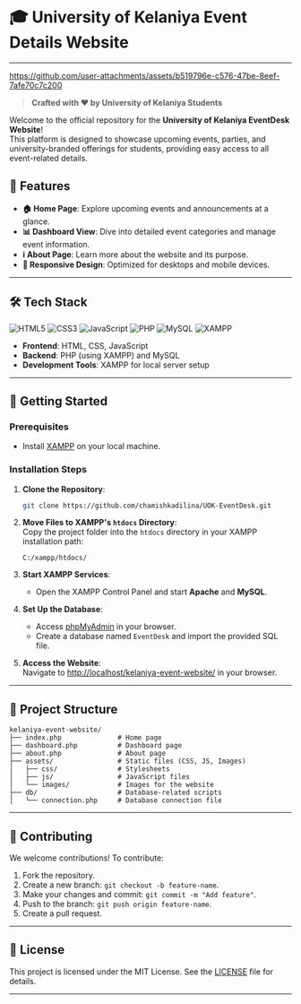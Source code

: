 
# 🎓 University of Kelaniya Event Details Website
---




https://github.com/user-attachments/assets/b519796e-c576-47be-8eef-7afe70c7c200



> **Crafted with ❤️ by University of Kelaniya Students**  

Welcome to the official repository for the **University of Kelaniya EventDesk Website**!  
This platform is designed to showcase upcoming events, parties, and university-branded offerings for students, providing easy access to all event-related details.


## 🌟 Features

- **🏠 Home Page**: Explore upcoming events and announcements at a glance.
- **📊 Dashboard View**: Dive into detailed event categories and manage event information.
- **ℹ️ About Page**: Learn more about the website and its purpose.
- **📱 Responsive Design**: Optimized for desktops and mobile devices.

---

## 🛠️ Tech Stack
![HTML5](https://img.shields.io/badge/HTML5-E34F26?style=flat-square&logo=html5&logoColor=white)
![CSS3](https://img.shields.io/badge/CSS3-1572B6?style=flat-square&logo=css3&logoColor=white)
![JavaScript](https://img.shields.io/badge/JavaScript-F7DF1E?style=flat-square&logo=javascript&logoColor=black)
![PHP](https://img.shields.io/badge/PHP-777BB4?style=flat-square&logo=php&logoColor=white)
![MySQL](https://img.shields.io/badge/MySQL-4479A1?style=flat-square&logo=mysql&logoColor=white)
![XAMPP](https://img.shields.io/badge/XAMPP-F37626?style=flat-square&logo=xampp&logoColor=white)


- **Frontend**: HTML, CSS, JavaScript
- **Backend**: PHP (using XAMPP) and MySQL
- **Development Tools**: XAMPP for local server setup

---

## 🚀 Getting Started

### Prerequisites

- Install [XAMPP](https://www.apachefriends.org/index.html) on your local machine.

### Installation Steps

1. **Clone the Repository**:  
   ```bash
   git clone https://github.com/chamishkadilina/UOK-EventDesk.git
   ```

2. **Move Files to XAMPP's `htdocs` Directory**:  
   Copy the project folder into the `htdocs` directory in your XAMPP installation path:  
   ```
   C:/xampp/htdocs/
   ```

3. **Start XAMPP Services**:  
   - Open the XAMPP Control Panel and start **Apache** and **MySQL**.

4. **Set Up the Database**:  
   - Access [phpMyAdmin](http://localhost/phpmyadmin/) in your browser.
   - Create a database named `EventDesk` and import the provided SQL file.

5. **Access the Website**:  
   Navigate to [http://localhost/kelaniya-event-website/](http://localhost/UOK-EventDesk/) in your browser.

---

## 📂 Project Structure

```
kelaniya-event-website/
├── index.php              # Home page
├── dashboard.php          # Dashboard page
├── about.php              # About page
├── assets/                # Static files (CSS, JS, Images)
│   ├── css/               # Stylesheets
│   ├── js/                # JavaScript files
│   └── images/            # Images for the website
├── db/                    # Database-related scripts
│   └── connection.php     # Database connection file
```

---

## 🤝 Contributing

We welcome contributions! To contribute:  
1. Fork the repository.  
2. Create a new branch: `git checkout -b feature-name`.  
3. Make your changes and commit: `git commit -m "Add feature"`.  
4. Push to the branch: `git push origin feature-name`.  
5. Create a pull request.

---

## 📜 License

This project is licensed under the MIT License. See the [LICENSE](LICENSE) file for details.

---

